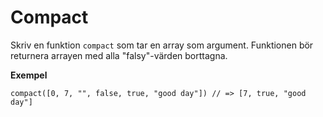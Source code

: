 # Compact

Skriv en funktion `compact` som tar en array som argument. Funktionen bör returnera arrayen med alla "falsy"-värden borttagna.

**Exempel**
```
compact([0, 7, "", false, true, "good day"]) // => [7, true, "good day"]
```